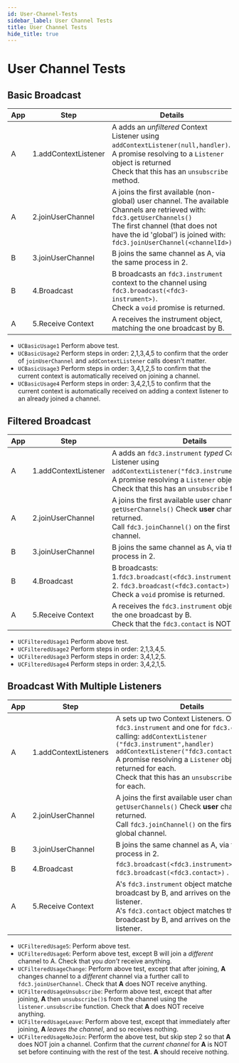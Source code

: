 ```yaml
---
id: User-Channel-Tests
sidebar_label: User Channel Tests
title: User Channel Tests
hide_title: true
---
```


# User Channel Tests
<!-- markdownlint-disable MD033 -->

## Basic Broadcast

| App | Step                 |Details                                                                           |
|-----|----------------------|----------------------------------------------------------------------------------|
| A   | 1.addContextListener | A adds an _unfiltered_ Context Listener using `addContextListener(null,handler)`. <br/>A promise resolving to  a `Listener` object is returned <br />Check that this has an `unsubscribe` method. |
| A   | 2.joinUserChannel    | A joins the first available (non-global) user channel.  The available Channels are retrieved with: <br/>`fdc3.getUserChannels()` <br/> The first channel (that does not have the id 'global') is joined with: <br/>`fdc3.joinUserChannel(<channelId>)`  |
| B   | 3.joinUserChannel    | B joins the same channel as A, via the same process in 2. |
| B   | 4.Broadcast          | B broadcasts an `fdc3.instrument` context to the channel using `fdc3.broadcast(<fdc3-instrument>)`. <br/>Check a `void` promise is returned. |
| A   | 5.Receive Context    | A receives the instrument object, matching the one broadcast by B.  |

- `UCBasicUsage1` Perform above test.
- `UCBasicUsage2` Perform steps in order: 2,1,3,4,5 to confirm that the order of `joinUserChannel` and `addContextListener` calls doesn't matter.
- `UCBasicUsage3` Perform steps in order: 3,4,1,2,5 to confirm that the current context is automatically received on joining a channel.
- `UCBasicUsage4` Perform steps in order: 3,4,2,1,5  to confirm that the current context is automatically received on adding a context listener to an already joined a channel.

## Filtered Broadcast

| App | Step                 |Details                                                                           |
|-----|----------------------|----------------------------------------------------------------------------------|
| A   | 1.addContextListener | A adds an `fdc3.instrument` _typed_ Context Listener using `addContextListener("fdc3.instrument",handler)`. <br/>A promise resolving a `Listener` object is returned <br />Check that this has an `unsubscribe` function.|
| A   | 2.joinUserChannel    | A joins the first available user channel using: <br/>`getUserChannels()` Check **user** channels are returned.<br/>Call `fdc3.joinChannel()` on the first non-global channel.|
| B   | 3.joinUserChannel    | B joins the same channel as A, via the same process in 2. |
| B   | 4.Broadcast          | B broadcasts: <br/> 1.`fdc3.broadcast(<fdc3.instrument>)`. <br/> 2. `fdc3.broadcast(<fdc3.contact>)` <br />Check a `void` promise is returned. |
| A   | 5.Receive Context    | A receives the `fdc3.instrument` object, matching the one broadcast by B. <br />Check that the `fdc3.contact` is NOT received. |

- `UCFilteredUsage1` Perform above test.
- `UCFilteredUsage2` Perform steps in order: 2,1,3,4,5.
- `UCFilteredUsage3` Perform steps in order: 3,4,1,2,5.
- `UCFilteredUsage4` Perform steps in order: 3,4,2,1,5.

## Broadcast With Multiple Listeners

| App | Step                  | Details                                                                                                     |
|-----|-----------------------|-------------------------------------------------------------------------------------------------------------|
| A   | 1.addContextListeners | A sets up two Context Listeners.  One for `fdc3.instrument` and one for `fdc3.contact` by calling:  `addContextListener ("fdc3.instrument",handler)` <br/> `addContextListener("fdc3.contact",handler)` <br/>A promise resolving a `Listener` object is returned for each. <br />Check that this has an `unsubscribe` method for each.  |
| A   | 2.joinUserChannel     | A joins the first available user channel using: <br/>`getUserChannels()` Check **user** channels are returned.<br/>Call `fdc3.joinChannel()` on the first non-global channel.|
| B   | 3.joinUserChannel     | B joins the same channel as A, via the same process in 2. |
| B   | 4.Broadcast           | `fdc3.broadcast(<fdc3.instrument>)` <br/> `fdc3.broadcast(<fdc3.contact>)` . |
| A   | 5.Receive Context     | A's `fdc3.instrument` object matches the one broadcast by B, and arrives on the correct listener.<br />A's `fdc3.contact` object matches the one broadcast  by B, and arrives on the correct listener. |

- `UCFilteredUsage5`: Perform above test.
- `UCFilteredUsage6`: Perform above test, except B will join a _different_ channel to A. Check that you _don't_ receive anything.
- `UCFilteredUsageChange`: Perform above test, except that after joining, **A** changes channel to a _different_ channel via a further call to `fdc3.joinUserChannel`.  Check that **A** does NOT receive anything.
- `UCFilteredUsageUnsubscribe`: Perform above test, except that after joining, **A** then `unsubscribe()`s from the channel using the `listener.unsubscribe` function. Check that **A** does NOT receive anything.
- `UCFilteredUsageLeave`: Perform above test, except that immediately after joining, **A** _leaves the channel_, and so receives nothing.
- `UCFilteredUsageNoJoin`: Perform the above test, but skip step 2 so that **A** does NOT join a channel. Confirm that the _current channel_ for **A** is NOT set before continuing with the rest of the test.  **A** should receive nothing.
